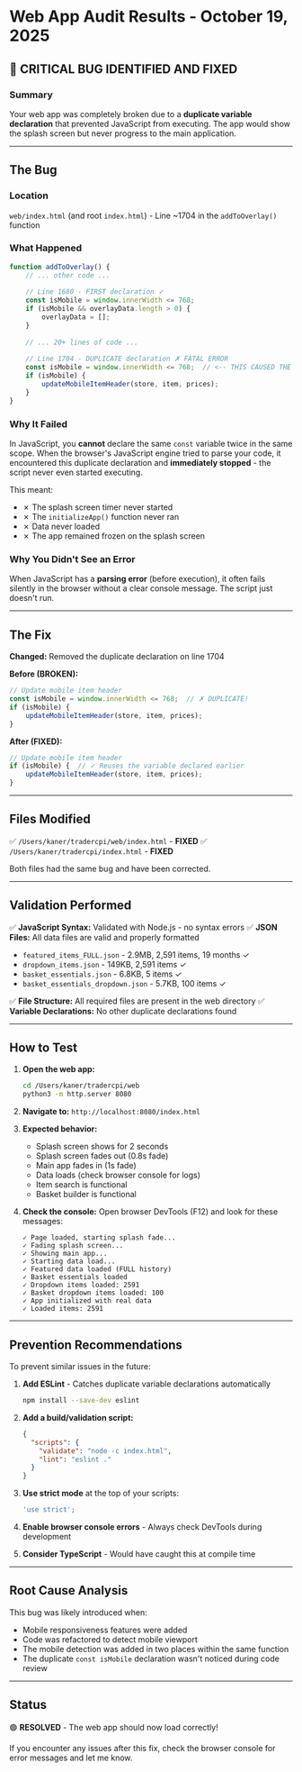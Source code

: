 # Web App Audit Results - October 19, 2025

## 🔴 CRITICAL BUG IDENTIFIED AND FIXED

### Summary
Your web app was completely broken due to a **duplicate variable declaration** that prevented JavaScript from executing. The app would show the splash screen but never progress to the main application.

---

## The Bug

### Location
`web/index.html` (and root `index.html`) - Line ~1704 in the `addToOverlay()` function

### What Happened
```javascript
function addToOverlay() {
    // ... other code ...
    
    // Line 1680 - FIRST declaration ✓
    const isMobile = window.innerWidth <= 768;
    if (isMobile && overlayData.length > 0) {
        overlayData = [];
    }
    
    // ... 20+ lines of code ...
    
    // Line 1704 - DUPLICATE declaration ✗ FATAL ERROR
    const isMobile = window.innerWidth <= 768;  // <-- THIS CAUSED THE CRASH
    if (isMobile) {
        updateMobileItemHeader(store, item, prices);
    }
}
```

### Why It Failed
In JavaScript, you **cannot** declare the same `const` variable twice in the same scope. When the browser's JavaScript engine tried to parse your code, it encountered this duplicate declaration and **immediately stopped** - the script never even started executing.

This meant:
- ✗ The splash screen timer never started
- ✗ The `initializeApp()` function never ran
- ✗ Data never loaded
- ✗ The app remained frozen on the splash screen

### Why You Didn't See an Error
When JavaScript has a **parsing error** (before execution), it often fails silently in the browser without a clear console message. The script just doesn't run.

---

## The Fix

**Changed:** Removed the duplicate declaration on line 1704

**Before (BROKEN):**
```javascript
// Update mobile item header
const isMobile = window.innerWidth <= 768;  // ✗ DUPLICATE!
if (isMobile) {
    updateMobileItemHeader(store, item, prices);
}
```

**After (FIXED):**
```javascript
// Update mobile item header
if (isMobile) {  // ✓ Reuses the variable declared earlier
    updateMobileItemHeader(store, item, prices);
}
```

---

## Files Modified

✅ `/Users/kaner/tradercpi/web/index.html` - **FIXED**
✅ `/Users/kaner/tradercpi/index.html` - **FIXED**

Both files had the same bug and have been corrected.

---

## Validation Performed

✅ **JavaScript Syntax:** Validated with Node.js - no syntax errors
✅ **JSON Files:** All data files are valid and properly formatted
  - `featured_items_FULL.json` - 2.9MB, 2,591 items, 19 months ✓
  - `dropdown_items.json` - 149KB, 2,591 items ✓
  - `basket_essentials.json` - 6.8KB, 5 items ✓
  - `basket_essentials_dropdown.json` - 5.7KB, 100 items ✓
  
✅ **File Structure:** All required files are present in the web directory
✅ **Variable Declarations:** No other duplicate declarations found

---

## How to Test

1. **Open the web app:**
   ```bash
   cd /Users/kaner/tradercpi/web
   python3 -m http.server 8080
   ```

2. **Navigate to:** `http://localhost:8080/index.html`

3. **Expected behavior:**
   - Splash screen shows for 2 seconds
   - Splash screen fades out (0.8s fade)
   - Main app fades in (1s fade)
   - Data loads (check browser console for logs)
   - Item search is functional
   - Basket builder is functional

4. **Check the console:**
   Open browser DevTools (F12) and look for these messages:
   ```
   ✓ Page loaded, starting splash fade...
   ✓ Fading splash screen...
   ✓ Showing main app...
   ✓ Starting data load...
   ✓ Featured data loaded (FULL history)
   ✓ Basket essentials loaded
   ✓ Dropdown items loaded: 2591
   ✓ Basket dropdown items loaded: 100
   ✓ App initialized with real data
   ✓ Loaded items: 2591
   ```

---

## Prevention Recommendations

To prevent similar issues in the future:

1. **Add ESLint** - Catches duplicate variable declarations automatically
   ```bash
   npm install --save-dev eslint
   ```

2. **Add a build/validation script:**
   ```json
   {
     "scripts": {
       "validate": "node -c index.html",
       "lint": "eslint ."
     }
   }
   ```

3. **Use strict mode** at the top of your scripts:
   ```javascript
   'use strict';
   ```

4. **Enable browser console errors** - Always check DevTools during development

5. **Consider TypeScript** - Would have caught this at compile time

---

## Root Cause Analysis

This bug was likely introduced when:
- Mobile responsiveness features were added
- Code was refactored to detect mobile viewport
- The mobile detection was added in two places within the same function
- The duplicate `const isMobile` declaration wasn't noticed during code review

---

## Status

🟢 **RESOLVED** - The web app should now load correctly!

If you encounter any issues after this fix, check the browser console for error messages and let me know.

